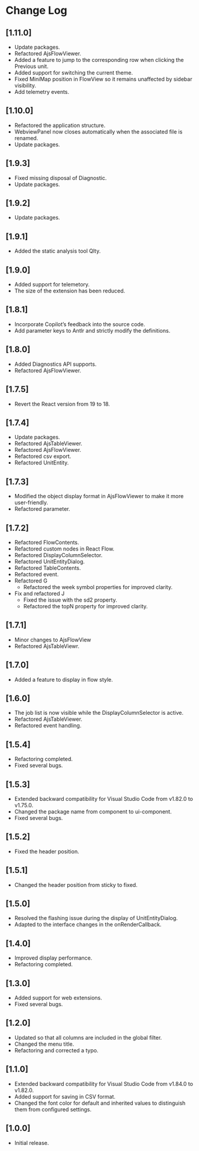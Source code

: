 # Change Log

## [1.11.0]

- Update packages.
- Refactored AjsFlowViewer.
- Added a feature to jump to the corresponding row when clicking the Previous unit.
- Added support for switching the current theme.
- Fixed MiniMap position in FlowView so it remains unaffected by sidebar visibility.
- Add telemetry events.

## [1.10.0]

- Refactored the application structure.
- WebviewPanel now closes automatically when the associated file is renamed.
- Update packages.

## [1.9.3]

- Fixed missing disposal of Diagnostic.
- Update packages.

## [1.9.2]

- Update packages.

## [1.9.1]

- Added the static analysis tool Qlty.

## [1.9.0]

- Added support for telemetory.
- The size of the extension has been reduced.

## [1.8.1]

- Incorporate Copilot’s feedback into the source code.
- Add parameter keys to Antlr and strictly modify the definitions.

## [1.8.0]

- Added Diagnostics API supports.
- Refactored AjsFlowViewer.

## [1.7.5]

- Revert the React version from 19 to 18.

## [1.7.4]

- Update packages.
- Refactored AjsTableViewer.
- Refactored AjsFlowViewer.
- Refactored csv export.
- Refactored UnitEntity.

## [1.7.3]

- Modified the object display format in AjsFlowViewer to make it more user-friendly.
- Refactored parameter.

## [1.7.2]

- Refactored FlowContents.
- Refactored custom nodes in React Flow.
- Refactored DisplayColumnSelector.
- Refactored UnitEntityDialog.
- Refactored TableContents.
- Refactored event.
- Refactored G
  - Refactored the week symbol properties for improved clarity.
- Fix and refactored J
  - Fixed the issue with the sd2 property.
  - Refactored the topN property for improved clarity.

## [1.7.1]

- Minor changes to AjsFlowView
- Refactored AjsTableViewr.

## [1.7.0]

- Added a feature to display in flow style.

## [1.6.0]

- The job list is now visible while the DisplayColumnSelector is active.
- Refactored AjsTableViewer.
- Refactored event handling.

## [1.5.4]

- Refactoring completed.
- Fixed several bugs.

## [1.5.3]

- Extended backward compatibility for Visual Studio Code from v1.82.0 to v1.75.0.
- Changed the package name from component to ui-component.
- Fixed several bugs.

## [1.5.2]

- Fixed the header position.

## [1.5.1]

- Changed the header position from sticky to fixed.

## [1.5.0]

- Resolved the flashing issue during the display of UnitEntityDialog.
- Adapted to the interface changes in the onRenderCallback.

## [1.4.0]

- Improved display performance.
- Refactoring completed.

## [1.3.0]

- Added support for web extensions.
- Fixed several bugs.

## [1.2.0]

- Updated so that all columns are included in the global filter.
- Changed the menu title.
- Refactoring and corrected a typo.

## [1.1.0]

- Extended backward compatibility for Visual Studio Code from v1.84.0 to v1.82.0.
- Added support for saving in CSV format.
- Changed the font color for default and inherited values to distinguish them from configured settings.

## [1.0.0]

- Initial release.
